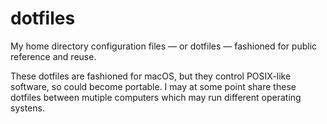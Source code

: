 # dotfiles
My home directory configuration files — or dotfiles — fashioned for public reference and reuse.

These dotfiles are fashioned for macOS, but they control POSIX-like software, so could become portable. I may at some point share these dotfiles between mutiple computers which may run different operating systens.
